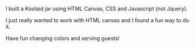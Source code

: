 I built a Koolaid jar using HTML Canvas, CSS and Javascript (not Jquery).

I just really wanted to work with HTML canvas and I found a fun way to do it.

Have fun changing colors and serving guests!